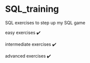 # SQL_training
SQL exercises to step up my SQL game

easy exercises ✔️

intermediate exercises ✔️

advanced exercises ✔️
